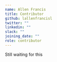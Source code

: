 ```yaml
---
name: Allen Francis
title: Contributor
github: lallenfrancisl
twitter: ""
linkedin: ""
slack: ""
joining_date: ""
role: contributor
---
```


Still waiting for this
